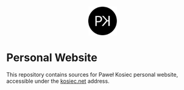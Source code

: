 
<p align="center">
 <img src="https://raw.githubusercontent.com/pkosiec/website/master/src/assets/logo.png" width="75">
</p>

# Personal Website

This repository contains sources for Paweł Kosiec personal website, accessible under the [kosiec.net](https://kosiec.net) address.
